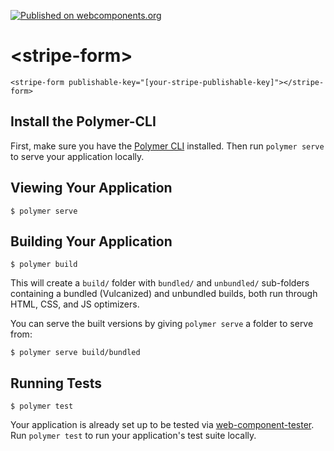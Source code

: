 [![Published on webcomponents.org](https://img.shields.io/badge/webcomponents.org-published-blue.svg)](https://beta.webcomponents.org/element/vic10us/stripe-form)

# \<stripe-form\>

<!--
```
<custom-element-demo>
  <template is="dom-bind">
    <link rel="import" href="stripe-form.html">
    <paper-input value="{{publishKey}}" label="Stripe Publishable Key"></paper-input>
    <stripe-form publishable-key="{{publishKey}}"></stripe-form>
  </template>
</custom-element-demo>
```
-->
```
<stripe-form publishable-key="[your-stripe-publishable-key]"></stripe-form>
```

## Install the Polymer-CLI

First, make sure you have the [Polymer CLI](https://www.npmjs.com/package/polymer-cli) installed. Then run `polymer serve` to serve your application locally.

## Viewing Your Application

```
$ polymer serve
```

## Building Your Application

```
$ polymer build
```

This will create a `build/` folder with `bundled/` and `unbundled/` sub-folders
containing a bundled (Vulcanized) and unbundled builds, both run through HTML,
CSS, and JS optimizers.

You can serve the built versions by giving `polymer serve` a folder to serve
from:

```
$ polymer serve build/bundled
```

## Running Tests

```
$ polymer test
```

Your application is already set up to be tested via [web-component-tester](https://github.com/Polymer/web-component-tester). Run `polymer test` to run your application's test suite locally.
